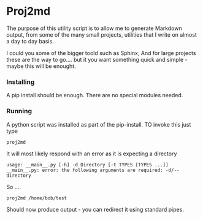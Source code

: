 # Proj2md

The purpose of this utility script is to allow me to generate Markdown output, from some of the many small projects, utilities that I write on almost a day to day basis.

I could you some of the bigger toold such as Sphinx; And for large projects these are the way to go.... but it you want something quick and simple - maybe this will be enought.


### Installing

A pip install should be enough. There are no special modules needed. 

### Running

A python script was installed as part of the pip-install. TO invoke this just type

    proj2md

It will most likely respond with an error as it is expecting a directory

```text
usage: __main__.py [-h] -d Directory [-t TYPES [TYPES ...]]
__main__.py: error: the following arguments are required: -d/--directory 
```


So ....


    proj2md /home/bob/test

Should now produce output - you can redirect it using standard pipes.


